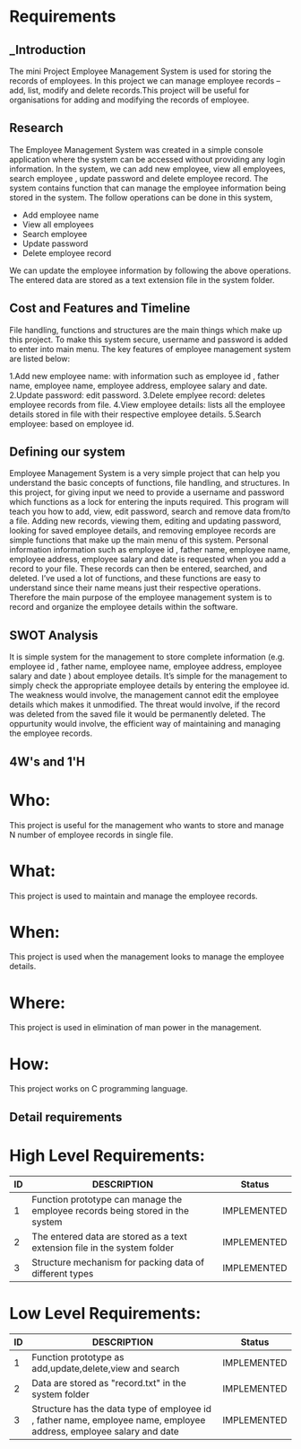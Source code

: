 # Requirements
## _Introduction

The mini Project Employee Management System is used for storing the records of employees. In this project we can manage employee records – add, list, modify and delete records.This project will be useful for organisations for adding and modifying the records of employee.


## Research

The Employee Management System was created in a simple console application where the system can be accessed without providing any login information. In the system, we can add new employee, view all employees, search employee , update password and delete employee record. The system contains function that can manage the employee information being stored in the system. The follow operations can be done in this system,

- Add employee name
- View all employees
- Search employee 
- Update password
- Delete employee record

We can update the  employee information by following the above operations. The entered data are stored as a text extension file in the system folder.


## Cost and Features and Timeline

File handling, functions and structures are the main things which make up this project. To make this system secure, username and password is added to enter into main menu. The key features of employee management system are listed below:

1.Add new employee name: with information such as employee id , father name, employee name, employee address, employee salary and date.
2.Update password: edit password.
3.Delete emplyee record: deletes employee records from file.
4.View employee details: lists all the employee details stored in file with their respective employee details.
5.Search employee: based on employee id.

## Defining our system

Employee Management System is a very simple project that can help you understand the basic concepts of functions, file handling, and structures. In this project, for giving input we need to provide a username and password which functions as a lock for entering the inputs required. This program will teach you how to add, view, edit password, search and remove data from/to a file. Adding new records, viewing them, editing and updating password, looking for saved employee details, and removing employee records are simple functions that make up the main menu of this system. Personal information information such as employee id , father name, employee name, employee address, employee salary and date is requested when you add a record to your file. These records can then be entered, searched, and deleted. I’ve used a lot of functions, and these functions are easy to understand since their name means just their respective operations. Therefore the main purpose of the employee management system is to record and organize the employee details within the software.





## SWOT Analysis

It is simple system for the management to store complete information (e.g. employee id , father name, employee name, employee address, employee salary and date  ) about employee details. It’s simple for the management to simply check the appropriate employee details by entering the employee id. The weakness would involve, the management cannot edit the employee details which makes it unmodified. The threat would involve, if the record was deleted from the saved file it would be permanently deleted. The oppurtunity would involve, the efficient way of maintaining and managing the employee records.

## 4W's and 1'H
# Who:
This project is useful for the management who wants to store and manage N number of employee records in single file.

# What:
This project is used to maintain and manage the employee records.

# When:
This project is used when the management looks to manage the employee details.

# Where:
This project is used in elimination of man power in the management.

# How:
This project works on C programming language.

## Detail requirements
# High Level Requirements:
| ID | DESCRIPTION | Status |
| ------ | ------ | ------ |
| 1 |Function prototype can manage the employee records being stored in the system| IMPLEMENTED |
| 2 | The entered data are stored as a text extension file in the system folder | IMPLEMENTED |
| 3 | Structure mechanism for packing data of different types  | IMPLEMENTED |
# Low Level Requirements:
| ID | DESCRIPTION | Status |
| ------ | ------ | ------ |
| 1 |Function prototype as add,update,delete,view and search| IMPLEMENTED |
| 2 | Data are stored as "record.txt" in the system folder | IMPLEMENTED |
| 3 | Structure has the data type of  employee id , father name, employee name, employee address, employee salary and date | IMPLEMENTED |
